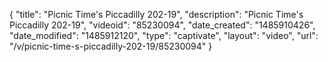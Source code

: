 {
    "title": "Picnic Time's Piccadilly 202-19",
    "description": "Picnic Time's Piccadilly 202-19",
    "videoid": "85230094",
    "date_created": "1485910426",
    "date_modified": "1485912120",
    "type": "captivate",
    "layout": "video",
    "url": "\/v\/picnic-time-s-piccadilly-202-19\/85230094"
}